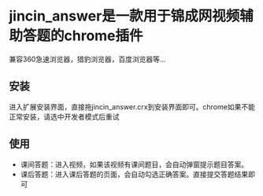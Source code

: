 # jincin_answer是一款用于锦成网视频辅助答题的chrome插件

兼容360急速浏览器，猎豹浏览器，百度浏览器等...

## 安装

进入扩展安装界面，直接拖jincin_answer.crx到安装界面即可。chrome如果不能正常安装，请选中开发者模式后重试

## 使用

* 课间答题：进入视频，如果该视频有课间题目，会自动弹窗提示题目答案。
* 课后答题：进入课后答题的页面，会自动勾选正确答案。直接提交答题结果即可
